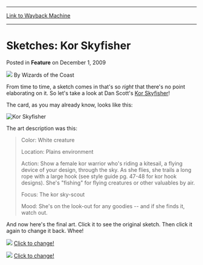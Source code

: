 
---
[Link to Wayback Machine](https://web.archive.org/web/20210429105120/https://magic.wizards.com/en/articles/archive/feature/sketches-kor-skyfisher-2009-12-01)

[_metadata_:author]:- "Wizards of the Coast"
[_metadata_:description]:- "From time to time, a sketch comes in that's so right that there's no point elaborating on it. So let's take a look at Dan Scott's Kor Skyfisher! The card, as you may already know, looks like this: The art description was this: Color: White creature Location: Plains environment Action: Show a female kor warrior who's riding a kitesail, a flying device of your design, through"
[_metadata_:generator]:- "Drupal 7 (http://drupal.org)"
[_metadata_:node]:- "654651"
[_metadata_:publish_date]:- "2009-12-01"
[_metadata_:source]:- "div-main-content"
[_metadata_:title]:- "Sketches: Kor Skyfisher"
[_metadata_:wayback_capture_timestamp]:- "2021-04-29 10:51:20"
[_metadata_:wayback_raw_url]:- "https://web.archive.org/web/20210429105120id_/https://magic.wizards.com/en/articles/archive/feature/sketches-kor-skyfisher-2009-12-01"
[_metadata_:wayback_url]:- "https://magic.wizards.com/en/articles/archive/feature/sketches-kor-skyfisher-2009-12-01"
---


Sketches: Kor Skyfisher
=======================



 Posted in **Feature**
 on December 1, 2009 






![](https://media.magic.wizards.com/styles/auth_small/public/images/person/wizards_author.jpg)
By Wizards of the Coast












From time to time, a sketch comes in that's so *right* that there's no point elaborating on it. So let's take a look at Dan Scott's [Kor Skyfisher](http://gatherer.wizards.com/Pages/Card/Details.aspx?name=Kor+Skyfisher)!


The card, as you may already know, looks like this:



![Kor Skyfisher](http://gatherer.wizards.com/Handlers/Image.ashx?type=card&name=Kor+Skyfisher)

The art description was this:



> Color: White creature  
> 
> Location: Plains environment  
> 
> Action: Show a female kor warrior who's riding a kitesail, a flying device of your design, through the sky. As she flies, she trails a long rope with a large hook (see style guide pg. 47-48 for kor hook designs). She's "fishing" for flying creatures or other valuables by air.  
> 
> Focus: The kor sky-scout  
> 
> Mood: She's on the look-out for any goodies -- and if she finds it, watch out.


And now here's the final art. Click it to see the original sketch. Then click it again to change it back. Whee!


[![](https://media.magic.wizards.com/image_legacy_migration/mtg/images/daily/arcana/332_final.jpg)](javascript:void(0);)
[Click to change!](javascript:void(0);)



[![](https://media.magic.wizards.com/image_legacy_migration/mtg/images/daily/arcana/332_sketch.jpg)](javascript:void(0);)
[Click to change!](javascript:void(0);)









